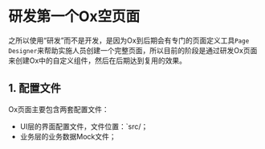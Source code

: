 # 研发第一个Ox空页面

之所以使用“研发”而不是开发，是因为Ox到后期会有专门的页面定义工具`Page Designer`来帮助实施人员创建一个完整页面，所以目前的阶段是通过研发Ox页面来创建Ox中的自定义组件，然后在后期达到复用的效果。

## 1. 配置文件

Ox页面主要包含两套配置文件：

* UI层的界面配置文件，文件位置：\`src/；
* 业务层的业务数据Mock文件；



